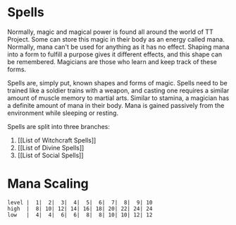 # Spells
Normally, magic and magical power is found all around the world of TT Project. Some can store this magic in their body as an energy called mana. Normally, mana can't be used for anything as it has no effect. Shaping mana into a form to fulfill a purpose gives it different effects, and this shape can be remembered. Magicians are those who learn and keep track of these forms.

Spells are, simply put, known shapes and forms of magic. Spells need to be trained like a soldier trains with a weapon, and casting one requires a similar amount of muscle memory to martial arts. Similar to stamina, a magician has a definite amount of mana in their body. Mana is gained passively from the environment while sleeping or resting.

Spells are split into three branches:
1. [[List of Witchcraft Spells]]
2. [[List of Divine Spells]]
3. [[List of Social Spells]]

# Mana Scaling
```mana_scaling_table
level |  1|  2|  3|  4|  5|  6|  7|  8|  9| 10
high  |  8| 10| 12| 14| 16| 18| 20| 22| 24| 24
low   |  4|  4|  6|  6|  8|  8| 10| 10| 12| 12
```
